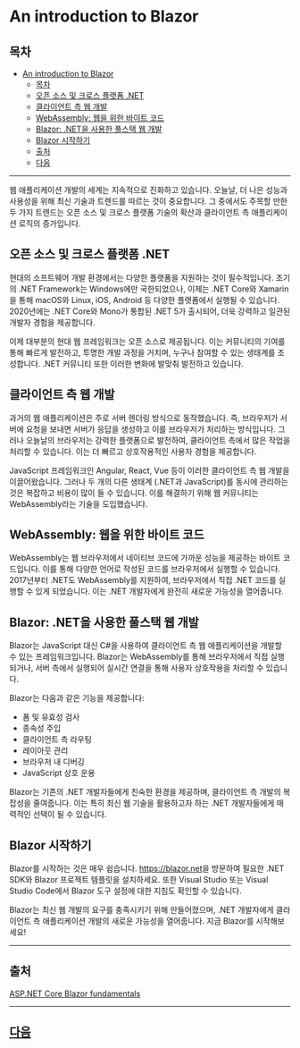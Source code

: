 # An introduction to Blazor

## 목차
- [An introduction to Blazor](#an-introduction-to-blazor)
  - [목차](#목차)
  - [오픈 소스 및 크로스 플랫폼 .NET](#오픈-소스-및-크로스-플랫폼-net)
  - [클라이언트 측 웹 개발](#클라이언트-측-웹-개발)
  - [WebAssembly: 웹을 위한 바이트 코드](#webassembly-웹을-위한-바이트-코드)
  - [Blazor: .NET을 사용한 풀스택 웹 개발](#blazor-net을-사용한-풀스택-웹-개발)
  - [Blazor 시작하기](#blazor-시작하기)
  - [출처](#출처)
  - [다음](#다음)

---

웹 애플리케이션 개발의 세계는 지속적으로 진화하고 있습니다. 오늘날, 더 나은 성능과 사용성을 위해 최신 기술과 트렌드를 따르는 것이 중요합니다. 그 중에서도 주목할 만한 두 가지 트렌드는 오픈 소스 및 크로스 플랫폼 기술의 확산과 클라이언트 측 애플리케이션 로직의 증가입니다.

## 오픈 소스 및 크로스 플랫폼 .NET

현대의 소프트웨어 개발 환경에서는 다양한 플랫폼을 지원하는 것이 필수적입니다. 초기의 .NET Framework는 Windows에만 국한되었으나, 이제는 .NET Core와 Xamarin을 통해 macOS와 Linux, iOS, Android 등 다양한 플랫폼에서 실행될 수 있습니다. 2020년에는 .NET Core와 Mono가 통합된 .NET 5가 출시되어, 더욱 강력하고 일관된 개발자 경험을 제공합니다. 

이제 대부분의 현대 웹 프레임워크는 오픈 소스로 제공됩니다. 이는 커뮤니티의 기여를 통해 빠르게 발전하고, 투명한 개발 과정을 거치며, 누구나 참여할 수 있는 생태계를 조성합니다. .NET 커뮤니티 또한 이러한 변화에 발맞춰 발전하고 있습니다.

## 클라이언트 측 웹 개발

과거의 웹 애플리케이션은 주로 서버 렌더링 방식으로 동작했습니다. 즉, 브라우저가 서버에 요청을 보내면 서버가 응답을 생성하고 이를 브라우저가 처리하는 방식입니다. 그러나 오늘날의 브라우저는 강력한 플랫폼으로 발전하여, 클라이언트 측에서 많은 작업을 처리할 수 있습니다. 이는 더 빠르고 상호작용적인 사용자 경험을 제공합니다. 

JavaScript 프레임워크인 Angular, React, Vue 등이 이러한 클라이언트 측 웹 개발을 이끌어왔습니다. 그러나 두 개의 다른 생태계 (.NET과 JavaScript)를 동시에 관리하는 것은 복잡하고 비용이 많이 들 수 있습니다. 이를 해결하기 위해 웹 커뮤니티는 WebAssembly라는 기술을 도입했습니다.

## WebAssembly: 웹을 위한 바이트 코드

WebAssembly는 웹 브라우저에서 네이티브 코드에 가까운 성능을 제공하는 바이트 코드입니다. 이를 통해 다양한 언어로 작성된 코드를 브라우저에서 실행할 수 있습니다. 2017년부터 .NET도 WebAssembly를 지원하여, 브라우저에서 직접 .NET 코드를 실행할 수 있게 되었습니다. 이는 .NET 개발자에게 완전히 새로운 가능성을 열어줍니다.

## Blazor: .NET을 사용한 풀스택 웹 개발

Blazor는 JavaScript 대신 C#을 사용하여 클라이언트 측 웹 애플리케이션을 개발할 수 있는 프레임워크입니다. Blazor는 WebAssembly를 통해 브라우저에서 직접 실행되거나, 서버 측에서 실행되어 실시간 연결을 통해 사용자 상호작용을 처리할 수 있습니다.

Blazor는 다음과 같은 기능을 제공합니다:

- 폼 및 유효성 검사
- 종속성 주입
- 클라이언트 측 라우팅
- 레이아웃 관리
- 브라우저 내 디버깅
- JavaScript 상호 운용

Blazor는 기존의 .NET 개발자들에게 친숙한 환경을 제공하며, 클라이언트 측 개발의 복잡성을 줄여줍니다. 이는 특히 최신 웹 기술을 활용하고자 하는 .NET 개발자들에게 매력적인 선택이 될 수 있습니다.

## Blazor 시작하기

Blazor를 시작하는 것은 매우 쉽습니다. <https://blazor.net>을 방문하여 필요한 .NET SDK와 Blazor 프로젝트 템플릿을 설치하세요. 또한 Visual Studio 또는 Visual Studio Code에서 Blazor 도구 설정에 대한 지침도 확인할 수 있습니다.

Blazor는 최신 웹 개발의 요구를 충족시키기 위해 만들어졌으며, .NET 개발자에게 클라이언트 측 애플리케이션 개발의 새로운 가능성을 열어줍니다. 지금 Blazor를 시작해보세요!

---
## 출처
[ASP.NET Core Blazor fundamentals](https://learn.microsoft.com/en-us/dotnet/architecture/blazor-for-web-forms-developers/introduction)

---
## [다음](./02_Architecture_comparison.md)